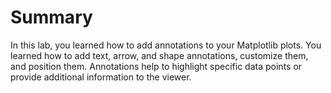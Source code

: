 # Summary

In this lab, you learned how to add annotations to your Matplotlib plots. You learned how to add text, arrow, and shape annotations, customize them, and position them. Annotations help to highlight specific data points or provide additional information to the viewer.
